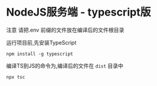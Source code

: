 # NodeJS服务端 - typescript版

注意 请把.env 前缀的文件放在编译后的文件根目录

运行项目前,先安装TypeScript

`npm install -g typescript`

编译TS到JS的命令为,编译后的文件在 `dist` 目录中

`npx tsc`

